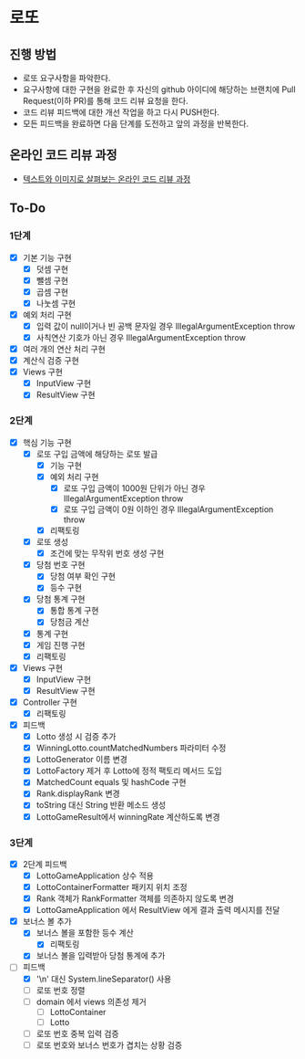 # 로또
## 진행 방법
* 로또 요구사항을 파악한다.
* 요구사항에 대한 구현을 완료한 후 자신의 github 아이디에 해당하는 브랜치에 Pull Request(이하 PR)를 통해 코드 리뷰 요청을 한다.
* 코드 리뷰 피드백에 대한 개선 작업을 하고 다시 PUSH한다.
* 모든 피드백을 완료하면 다음 단계를 도전하고 앞의 과정을 반복한다.

## 온라인 코드 리뷰 과정
* [텍스트와 이미지로 살펴보는 온라인 코드 리뷰 과정](https://github.com/next-step/nextstep-docs/tree/master/codereview)

## To-Do
### 1단계
- [x] 기본 기능 구현
  - [x] 덧셈 구현
  - [x] 뺄셈 구현
  - [x] 곱셈 구현
  - [x] 나눗셈 구현
- [x] 예외 처리 구현
  - [x] 입력 값이 null이거나 빈 공백 문자일 경우 IllegalArgumentException throw
  - [x] 사칙연산 기호가 아닌 경우 IllegalArgumentException throw
- [x] 여러 개의 연산 처리 구현
- [x] 계산식 검증 구현
- [x] Views 구현
  - [x] InputView 구현
  - [x] ResultView 구현
### 2단계
- [x] 핵심 기능 구현
  - [x] 로또 구입 금액에 해당하는 로또 발급
    - [x] 기능 구현
    - [x] 예외 처리 구현
      - [x] 로또 구입 금액이 1000원 단위가 아닌 경우 IllegalArgumentException throw
      - [x] 로또 구입 금액이 0원 이하인 경우 IllegalArgumentException throw
    - [x] 리팩토링
  - [x] 로또 생성
    - [x] 조건에 맞는 무작위 번호 생성 구현
  - [x] 당첨 번호 구현
    - [x] 당첨 여부 확인 구현
    - [x] 등수 구현
  - [x] 당첨 통계 구현
    - [x] 통합 통계 구현
    - [x] 당첨금 계산
  - [x] 통계 구현
  - [x] 게임 진행 구현
  - [x] 리팩토링
- [x] Views 구현
  - [x] InputView 구현
  - [x] ResultView 구현
- [x] Controller 구현
  - [x] 리팩토링
- [x] 피드백
  - [x] Lotto 생성 시 검증 추가
  - [x] WinningLotto.countMatchedNumbers 파라미터 수정
  - [x] LottoGenerator 이름 변경
  - [x] LottoFactory 제거 후 Lotto에 정적 팩토리 메서드 도입
  - [x] MatchedCount equals 및 hashCode 구현
  - [x] Rank.displayRank 변경
  - [x] toString 대신 String 반환 메소드 생성
  - [x] LottoGameResult에서 winningRate 계산하도록 변경
### 3단계
- [x] 2단계 피드백
  - [x] LottoGameApplication 상수 적용
  - [x] LottoContainerFormatter 패키지 위치 조정
  - [x] Rank 객체가 RankFormatter 객체를 의존하지 않도록 변경
  - [x] LottoGameApplication 에서 ResultView 에게 결과 출력 메시지를 전달
- [x] 보너스 볼 추가
  - [x] 보너스 볼을 포함한 등수 계산
    - [x] 리팩토링
  - [x] 보너스 볼을 입력받아 당첨 통계에 추가
- [ ] 피드백
  - [x] '\n' 대신 System.lineSeparator() 사용
  - [ ] 로또 번호 정렬
  - [ ] domain 에서 views 의존성 제거
    - [ ] LottoContainer
    - [ ] Lotto
  - [ ] 로또 번호 중복 입력 검증
  - [ ] 로또 번호와 보너스 번호가 겹치는 상황 검증